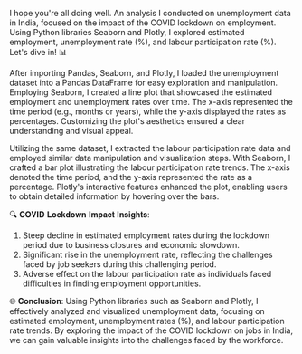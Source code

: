 I hope you're all doing well. An analysis I conducted on unemployment data in India, focused on the impact of the COVID lockdown on employment. Using Python libraries Seaborn and Plotly, I explored estimated employment, unemployment rate (%), and labour participation rate (%). Let's dive in! 📊

After importing Pandas, Seaborn, and Plotly, I loaded the unemployment dataset into a Pandas DataFrame for easy exploration and manipulation. Employing Seaborn, I created a line plot that showcased the estimated employment and unemployment rates over time. The x-axis represented the time period (e.g., months or years), while the y-axis displayed the rates as percentages. Customizing the plot's aesthetics ensured a clear understanding and visual appeal.

Utilizing the same dataset, I extracted the labour participation rate data and employed similar data manipulation and visualization steps. With Seaborn, I crafted a bar plot illustrating the labour participation rate trends. The x-axis denoted the time period, and the y-axis represented the rate as a percentage. Plotly's interactive features enhanced the plot, enabling users to obtain detailed information by hovering over the bars.

🔍 𝐂𝐎𝐕𝐈𝐃 𝐋𝐨𝐜𝐤𝐝𝐨𝐰𝐧 𝐈𝐦𝐩𝐚𝐜𝐭 𝐈𝐧𝐬𝐢𝐠𝐡𝐭𝐬:

1. Steep decline in estimated employment rates during the lockdown period due to business closures and economic slowdown.
2. Significant rise in the unemployment rate, reflecting the challenges faced by job seekers during this challenging period.
3. Adverse effect on the labour participation rate as individuals faced difficulties in finding employment opportunities.

🌐 𝐂𝐨𝐧𝐜𝐥𝐮𝐬𝐢𝐨𝐧:
Using Python libraries such as Seaborn and Plotly, I effectively analyzed and visualized unemployment data, focusing on estimated employment, unemployment rates (%), and labour participation rate trends. By exploring the impact of the COVID lockdown on jobs in India, we can gain valuable insights into the challenges faced by the workforce.
